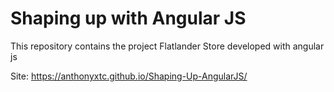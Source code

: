# Shaping up with Angular JS
This repository contains the project Flatlander Store developed with angular js

Site: https://anthonyxtc.github.io/Shaping-Up-AngularJS/
